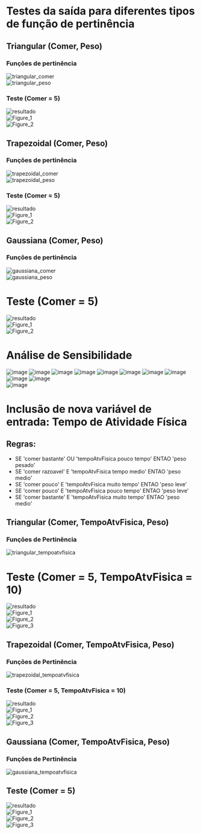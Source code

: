 # Testes da saída para diferentes tipos de função de pertinência

## Triangular (Comer, Peso)

### Funções de pertinência
![triangular_comer](https://github.com/user-attachments/assets/ad103fde-cf5b-443a-a9b9-75ef30c17bb4)<br>
![triangular_peso](https://github.com/user-attachments/assets/d1a8e0ed-2387-4cd5-883d-adbb8ba59366)<br>

### Teste (Comer = 5)
![resultado](https://github.com/user-attachments/assets/3fb58d6c-fd13-4bb9-8d97-0ef390d978a9)<br>
![Figure_1](https://github.com/user-attachments/assets/a2873f8b-36bb-41d2-b267-056737651a33)<br>
![Figure_2](https://github.com/user-attachments/assets/0f868071-bfc0-4236-97f9-a9b372c941e2)<br>

## Trapezoidal (Comer, Peso)

### Funções de pertinência
![trapezoidal_comer](https://github.com/user-attachments/assets/fbcb57ea-3efe-446d-bfe0-f408ab32e113)<br>
![trapezoidal_peso](https://github.com/user-attachments/assets/23e88eb1-cd8d-465a-8dbb-f9226e40b1bc)<br>

### Teste (Comer = 5)
![resultado](https://github.com/user-attachments/assets/3220cd24-cca4-4222-a831-03a9ce32c625)<br>
![Figure_1](https://github.com/user-attachments/assets/99329d40-913f-44c6-8764-fa378f66b7b9)<br>
![Figure_2](https://github.com/user-attachments/assets/6d53ceea-4953-40d7-a5f7-06afdb3a5428)<br>

## Gaussiana (Comer, Peso)

### Funções de pertinência
![gaussiana_comer](https://github.com/user-attachments/assets/0b2e5796-018f-463c-996e-d2afe47fbfd3)<br>
![gaussiana_peso](https://github.com/user-attachments/assets/aa219765-91cb-4ea8-bc29-47c4e096c7e1)<br>

# Teste (Comer = 5)
![resultado](https://github.com/user-attachments/assets/2d3e71c2-82c7-43fd-be9e-a0ebbd1bd39d)<br>
![Figure_1](https://github.com/user-attachments/assets/d1c57950-84a7-489b-91ae-4008f2734beb)<br>
![Figure_2](https://github.com/user-attachments/assets/3701669c-cebd-4136-af0c-fc366f699204)<br>

# Análise de Sensibilidade
![image](https://github.com/user-attachments/assets/f845fcae-81cc-4216-ad6d-3fcb89713320)
![image](https://github.com/user-attachments/assets/7e1a6fb0-5cb6-46be-acbc-028ed18a9262)
![image](https://github.com/user-attachments/assets/93662799-67d1-4500-b018-819b62390848)
![image](https://github.com/user-attachments/assets/a3801fb1-06c0-4df3-9e64-469894aaf9f0)
![image](https://github.com/user-attachments/assets/d3fc6b8d-806e-4c53-8c4c-75511cffe67f)
![image](https://github.com/user-attachments/assets/5c1fb0b9-79e0-4ecc-85da-33006d4ea1d7)
![image](https://github.com/user-attachments/assets/94254f66-4914-4bda-8f65-828e0e44eea5)
![image](https://github.com/user-attachments/assets/37869e5b-3e38-4b67-9d36-9223489b063d)
![image](https://github.com/user-attachments/assets/2a9f305c-8f2b-49e7-b3f2-9dd093d7c863)
![image](https://github.com/user-attachments/assets/382b32cd-2f19-4674-bcab-9bdb60a719fc)<br>
![image](https://github.com/user-attachments/assets/efc7ec92-e0af-4f75-8a43-edec8157ff2d)



# Inclusão de nova variável de entrada: Tempo de Atividade Física

## Regras:
- SE 'comer bastante' OU 'tempoAtvFisica pouco tempo' ENTAO 'peso pesado'
- SE 'comer razoavel' E 'tempoAtvFisica tempo medio' ENTAO 'peso medio'
- SE 'comer pouco' E 'tempoAtvFisica muito tempo' ENTAO 'peso leve'
- SE 'comer pouco' E 'tempoAtvFisica pouco tempo' ENTAO 'peso leve'
- SE 'comer bastante' E 'tempoAtvFisica muito tempo' ENTAO 'peso medio'

## Triangular (Comer, TempoAtvFisica, Peso)

### Funções de Pertinência
![triangular_tempoatvfisica](https://github.com/user-attachments/assets/9964d18b-d7f5-4ffd-a44c-849e50ad53e0)<br>

# Teste (Comer = 5, TempoAtvFisica = 10)
![resultado](https://github.com/user-attachments/assets/ee326f57-35d2-4dbc-8ed9-a36271a60ce7)<br>
![Figure_1](https://github.com/user-attachments/assets/3ea1a8d7-0d40-4cbc-a67f-5668e4c6b914)<br>
![Figure_2](https://github.com/user-attachments/assets/71798b32-dd5d-4a06-b427-bd9ead445cc5)<br>
![Figure_3](https://github.com/user-attachments/assets/bb18eadf-f4ba-4a26-a594-ace0ac1cbd17)<br>

## Trapezoidal (Comer, TempoAtvFisica, Peso)

### Funções de Pertinência
![trapezoidal_tempoatvfisica](https://github.com/user-attachments/assets/38af618e-bf98-401b-bf9e-1eedd4a0f73e)<br>

### Teste (Comer = 5, TempoAtvFisica = 10)
![resultado](https://github.com/user-attachments/assets/141ff128-0e41-4fce-82be-87f746ba2172)<br>
![Figure_1](https://github.com/user-attachments/assets/def3fc60-31a4-4bcb-a2f6-a62a7b9436c9)<br>
![Figure_2](https://github.com/user-attachments/assets/dbbc7d77-a0aa-4fc4-b318-ecf02f5e02ba)<br>
![Figure_3](https://github.com/user-attachments/assets/ddfacc53-e6bf-4261-8431-e89259b45593)<br>

## Gaussiana (Comer, TempoAtvFisica, Peso)

### Funções de Pertinência
![gaussiana_tempoatvfisica](https://github.com/user-attachments/assets/c59c49d3-ffae-47c9-aa93-17bc7e162ec4)<br>

## Teste (Comer = 5)
![resultado](https://github.com/user-attachments/assets/2f3de150-b981-4dd5-ac0a-219cc785ba32)<br>
![Figure_1](https://github.com/user-attachments/assets/ff072110-b054-4e4f-8921-0faa91b69324)<br>
![Figure_2](https://github.com/user-attachments/assets/bf251d50-6948-4c72-9666-f9e308ee5ec6)<br>
![Figure_3](https://github.com/user-attachments/assets/22982874-7ee9-40f4-a921-974f06e8d57b)<br>




